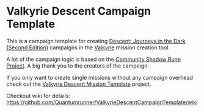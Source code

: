 # Valkyrie Descent Campaign Template
This is a campaign template for creating [Descent: Journeys in the Dark (Second Edition)](https://descent2e.fandom.com) campaigns in the [Valkyrie](https://github.com/NPBruce/valkyrie/wiki) mission creation tool.

A lot of the campaign logic is based on the [Community Shadow Rune Project](https://descent-community.org/index.php/fan-projects-fan-content/the-shadow-rune-project/). A big thank you to the creators of the campaign.

If you only want to create single missions without any campaign overhead check out the [Valkyrie Descent Mission Template](https://github.com/Quantumrunner/ValkyrieDescentMissionTemplate) project.

Checkout wiki for details: https://github.com/Quantumrunner/ValkyrieDescentCampaignTemplate/wiki
